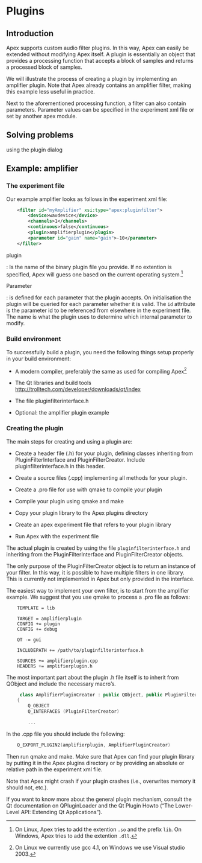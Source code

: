 Plugins
=======

Introduction
------------

Apex supports custom audio filter plugins. In this way, Apex can easily
be extended without modifying Apex itself. A plugin is essentially an
object that provides a processing function that accepts a block of
samples and returns a processed block of samples.

We will illustrate the process of creating a plugin by implementing an
amplifier plugin. Note that Apex already contains an amplifier filter,
making this example less useful in practice.

Next to the aforementioned processing function, a filter can also
contain parameters. Parameter values can be specified in the experiment
xml file or set by another apex module.

Solving problems
----------------

using the plugin dialog

Example: amplifier
------------------

### The experiment file

Our example amplifier looks as follows in the experiment xml file:

```xml
    <filter id="myAmplifier" xsi:type="apex:pluginfilter">
        <device>wavdevice</device>
        <channels>1</channels>
        <continuous>false</continuous>
        <plugin>amplifierplugin</plugin>
        <parameter id="gain" name="gain">-10</parameter>
    </filter>
```

plugin

:   Is the name of the binary plugin file you provide. If no extention
    is specified, Apex will guess one based on the current operating
    system.[^1]

Parameter

:   is defined for each parameter that the plugin accepts. On
    initialisation the plugin will be queried for each parameter whether
    it is valid. The `id` attribute is the parameter id to be referenced
    from elsewhere in the experiment file. The name is what the plugin
    uses to determine which internal parameter to modify.

### Build environment

To successfully build a plugin, you need the following things setup
properly in your build environment:

-   A modern compiler, preferably the same as used for compiling
    Apex[^2]

-   The Qt libraries and build tools
    <http://trolltech.com/developer/downloads/qt/index>

-   The file pluginfilterinterface.h

-   Optional: the amplifier plugin example

### Creating the plugin

The main steps for creating and using a plugin are:

-   Create a header file (.h) for your plugin, defining classes
    inheriting from PluginFilterInterface and PluginFilterCreator.
    Include pluginfilterinterface.h in this header.

-   Create a source files (.cpp) implementing all methods for
    your plugin.

-   Create a .pro file for use with qmake to compile your plugin

-   Compile your plugin using qmake and make

-   Copy your plugin library to the Apex plugins directory

-   Create an apex experiment file that refers to your plugin library

-   Run Apex with the experiment file

The actual plugin is created by using the file `pluginfilterinterface.h`
and inheriting from the PluginFilterInterface and PluginFilterCreator
objects.

The only purpose of the PluginFilterCreator object is to return an
instance of your filter. In this way, it is possible to have multiple
filters in one library. This is currently not implemented in Apex but
only provided in the interface.

The easiest way to implement your own filter, is to start from the
amplifier example. We suggest that you use qmake to process a .pro file
as follows:

```make
    TEMPLATE = lib

    TARGET = amplifierplugin
    CONFIG += plugin
    CONFIG += debug

    QT -= gui

    INCLUDEPATH += /path/to/pluginfilterinterface.h

    SOURCES += amplifierplugin.cpp
    HEADERS += amplifierplugin.h
```

The most important part about the plugin .h file itself is to inherit
from QObject and include the necessary macro’s.

```c++
     class AmplifierPluginCreator : public QObject, public PluginFilterCreator
    {
        Q_OBJECT
        Q_INTERFACES (PluginFilterCreator)

        ...
```

In the .cpp file you should include the following:

```c++
    Q_EXPORT_PLUGIN2(amplifierplugin, AmplifierPluginCreator)
```

Then run qmake and make. Make sure that Apex can find your plugin
library by putting it in the Apex plugins directory or by providing an
absolute or relative path in the experiment xml file.

Note that Apex might crash if your plugin crashes (i.e., overwrites
memory it should not, etc.).

If you want to know more about the general plugin mechanism, consult the
Qt documentation on QPluginLoader and the Qt Plugin Howto (“The
Lower-Level API: Extending Qt Applications”).

[^1]: On Linux, Apex tries to add the extention `.so` and the prefix
    `lib`. On Windows, Apex tries to add the extention `.dll`.

[^2]: On Linux we currently use gcc 4.1, on Windows we use Visual studio
    2003.
